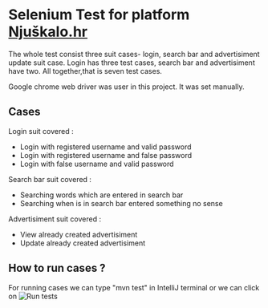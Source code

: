 # Selenium Test for platform [Njuškalo.hr](https://www.njuskalo.h)

The whole test consist three suit cases- login, search bar and advertisiment update suit case.
Login has three test cases, search bar and advertisiment have two. All together,that is seven test cases.

Google chrome web driver was user in this project. It was set manually.

## Cases
Login suit covered : 
  - Login with registered username and valid password
  - Login with registered username and false password
  - Login with false username and valid password
  
 Search bar suit covered : 
  - Searching words which are entered in search bar
  - Searching when is in search bar entered something no sense
  
Advertisiment suit covered :
  - View already created advertisiment
  - Update already created advertisiment
  
 ## How to run cases ?
 For running cases we can type "mvn test" in IntelliJ terminal or we can click on ![Run tests](https://cdn2.iconfinder.com/data/icons/hand-drawn-file-operations/128/run-512.png)
